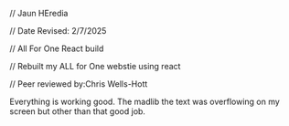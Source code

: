 // Jaun HEredia

 // Date Revised: 2/7/2025

 // All For One React build

 // Rebuilt my ALL for One webstie using react

// Peer reviewed by:Chris Wells-Hott

Everything is working good. The madlib the text was overflowing on my screen but other than that good job.
